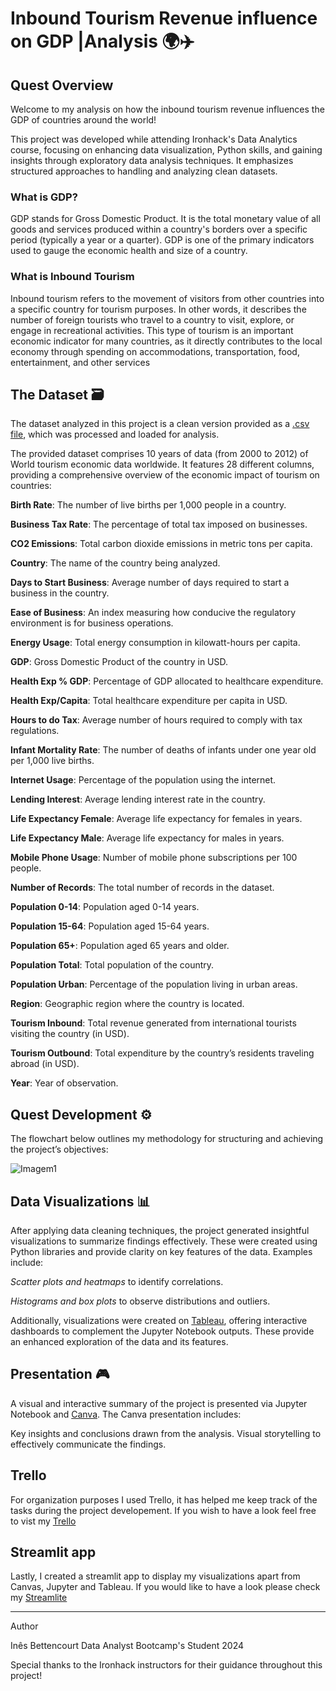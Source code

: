 # Inbound Tourism Revenue influence on GDP |Analysis 🌍✈️

## Quest Overview 

Welcome to my analysis on how the inbound tourism revenue influences the GDP of countries around the world!

This project was developed while attending Ironhack's Data Analytics course, focusing on enhancing data visualization, Python skills, and gaining insights through exploratory data analysis techniques. It emphasizes structured approaches to handling and analyzing clean datasets.

### What is GDP?

GDP stands for Gross Domestic Product. It is the total monetary value of all goods and services produced within a country's borders over a specific period (typically a year or a quarter). GDP is one of the primary indicators used to gauge the economic health and size of a country.

### What is Inbound Tourism

Inbound tourism refers to the movement of visitors from other countries into a specific country for tourism purposes. In other words, it describes the number of foreign tourists who travel to a country to visit, explore, or engage in recreational activities. This type of tourism is an important economic indicator for many countries, as it directly contributes to the local economy through spending on accommodations, transportation, food, entertainment, and other services

## The Dataset 🗃

The dataset analyzed in this project is a clean version provided as a [.csv file](https://www.kaggle.com/datasets/bhatvikas/world-tourism-economic-data), which was processed and loaded for analysis. 

The provided dataset comprises 10 years of data (from 2000 to 2012) of World tourism economic data worldwide. It features 28 different columns, providing a comprehensive overview of the economic impact of tourism on countries:

**Birth Rate**: The number of live births per 1,000 people in a country.

**Business Tax Rate**: The percentage of total tax imposed on businesses.

**CO2 Emissions**: Total carbon dioxide emissions in metric tons per capita.

**Country**: The name of the country being analyzed.

**Days to Start Business**: Average number of days required to start a business in the country.

**Ease of Business**: An index measuring how conducive the regulatory environment is for business operations.

**Energy Usage**: Total energy consumption in kilowatt-hours per capita.

**GDP**: Gross Domestic Product of the country in USD.

**Health Exp % GDP**: Percentage of GDP allocated to healthcare expenditure.

**Health Exp/Capita**: Total healthcare expenditure per capita in USD.

**Hours to do Tax**: Average number of hours required to comply with tax regulations.

**Infant Mortality Rate**: The number of deaths of infants under one year old per 1,000 live births.

**Internet Usage**: Percentage of the population using the internet.

**Lending Interest**: Average lending interest rate in the country.

**Life Expectancy Female**: Average life expectancy for females in years.

**Life Expectancy Male**: Average life expectancy for males in years.

**Mobile Phone Usage**: Number of mobile phone subscriptions per 100 people.

**Number of Records**: The total number of records in the dataset.

**Population 0-14**: Population aged 0-14 years.

**Population 15-64**: Population aged 15-64 years.

**Population 65+**: Population aged 65 years and older.

**Population Total**: Total population of the country.

**Population Urban**: Percentage of the population living in urban areas.

**Region**: Geographic region where the country is located.

**Tourism Inbound**: Total revenue generated from international tourists visiting the country (in USD).

**Tourism Outbound**: Total expenditure by the country’s residents traveling abroad (in USD).

**Year**: Year of observation.


## Quest Development ⚙

The flowchart below outlines my methodology for structuring and achieving the project’s objectives:

![Imagem1](https://github.com/user-attachments/assets/f4df97f8-bffe-424d-b98c-fa9efb5e29d3)

## Data Visualizations 📊

After applying data cleaning techniques, the project generated insightful visualizations to summarize findings effectively. These were created using Python libraries and provide clarity on key features of the data. Examples include:

*Scatter plots and heatmaps* to identify correlations.

*Histograms and box plots* to observe distributions and outliers.

Additionally, visualizations were created on [Tableau](https://public.tableau.com/app/profile/in.s.bettencourt/viz/GDPvsTourismInboundAnalysisDashboard/Dashboard?publish=yes), offering interactive dashboards to complement the Jupyter Notebook outputs. These provide an enhanced exploration of the data and its features.

## Presentation 🎮

A visual and interactive summary of the project is presented via Jupyter Notebook and [Canva](https://www.canva.com/design/DAGY7hKxYls/yV1xW-itEtFhfpyPvtHpVQ/edit?ui=eyJIIjp7IkEiOnRydWV9fQ). 
The Canva presentation includes:

Key insights and conclusions drawn from the analysis.
Visual storytelling to effectively communicate the findings.

## Trello

For organization purposes I used Trello, it has helped me keep track of the tasks during the project developement. If you wish to have a look feel free to vist my [Trello](https://trello.com/b/7QVzqRRg/mid-project)

## Streamlit app

Lastly, I created a streamlit app to display my visualizations apart from Canvas, Jupyter and Tableau. If you would like to have a look please check my [Streamlite](https://inbound-tourism-revenue-influence-on-gdp--analysis-16dec2024.streamlit.app/)

-------------------------------------------------------------------------------------------------------------------------------------------

Author

Inês Bettencourt
Data Analyst Bootcamp's Student 2024

Special thanks to the Ironhack instructors for their guidance throughout this project!
